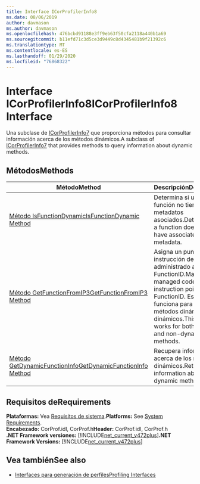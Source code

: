 ```yaml
---
title: Interface ICorProfilerInfo8
ms.date: 08/06/2019
author: davmason
ms.author: davmason
ms.openlocfilehash: 476bcbd91188e3ff9eb63f50cfa2118a440b1a69
ms.sourcegitcommit: b11efd71c3d5ce3d9449c8d4345481b9f21392c6
ms.translationtype: MT
ms.contentlocale: es-ES
ms.lasthandoff: 01/29/2020
ms.locfileid: "76868322"
---
```

# <a name="icorprofilerinfo8-interface"></a><span data-ttu-id="d3c9c-102">Interface ICorProfilerInfo8</span><span class="sxs-lookup"><span data-stu-id="d3c9c-102">ICorProfilerInfo8 Interface</span></span>

<span data-ttu-id="d3c9c-103">Una subclase de [ICorProfilerInfo7](icorprofilerinfo7-interface.md) que proporciona métodos para consultar información acerca de los métodos dinámicos.</span><span class="sxs-lookup"><span data-stu-id="d3c9c-103">A subclass of [ICorProfilerInfo7](icorprofilerinfo7-interface.md) that provides methods to query information about dynamic methods.</span></span>

## <a name="methods"></a><span data-ttu-id="d3c9c-104">Métodos</span><span class="sxs-lookup"><span data-stu-id="d3c9c-104">Methods</span></span>  

| <span data-ttu-id="d3c9c-105">Método</span><span class="sxs-lookup"><span data-stu-id="d3c9c-105">Method</span></span>|<span data-ttu-id="d3c9c-106">Descripción</span><span class="sxs-lookup"><span data-stu-id="d3c9c-106">Description</span></span>|  
| ------------|-----------------|  
|[<span data-ttu-id="d3c9c-107">Método IsFunctionDynamic</span><span class="sxs-lookup"><span data-stu-id="d3c9c-107">IsFunctionDynamic Method</span></span>](icorprofilerinfo8-isfunctiondynamic-method.md)| <span data-ttu-id="d3c9c-108">Determina si una función no tiene metadatos asociados.</span><span class="sxs-lookup"><span data-stu-id="d3c9c-108">Determines if a function does not have associated metadata.</span></span>|
|[<span data-ttu-id="d3c9c-109">Método GetFunctionFromIP3</span><span class="sxs-lookup"><span data-stu-id="d3c9c-109">GetFunctionFromIP3 Method</span></span>](icorprofilerinfo8-getfunctionfromip3-method.md)| <span data-ttu-id="d3c9c-110">Asigna un puntero de instrucción de código administrado a un FunctionID.</span><span class="sxs-lookup"><span data-stu-id="d3c9c-110">Maps a managed code instruction pointer to a FunctionID.</span></span> <span data-ttu-id="d3c9c-111">Este método funciona para los métodos dinámicos y no dinámicos.</span><span class="sxs-lookup"><span data-stu-id="d3c9c-111">This method works for both dynamic and non-dynamic methods.</span></span> |
|[<span data-ttu-id="d3c9c-112">Método GetDynamicFunctionInfo</span><span class="sxs-lookup"><span data-stu-id="d3c9c-112">GetDynamicFunctionInfo Method</span></span>](icorprofilerinfo8-getdynamicfunctioninfo-method.md)| <span data-ttu-id="d3c9c-113">Recupera información acerca de los métodos dinámicos.</span><span class="sxs-lookup"><span data-stu-id="d3c9c-113">Retrieves information about dynamic methods.</span></span> |

## <a name="requirements"></a><span data-ttu-id="d3c9c-114">Requisitos de</span><span class="sxs-lookup"><span data-stu-id="d3c9c-114">Requirements</span></span>  
<span data-ttu-id="d3c9c-115">**Plataformas:** Vea [Requisitos de sistema](../../../../docs/framework/get-started/system-requirements.md).</span><span class="sxs-lookup"><span data-stu-id="d3c9c-115">**Platforms:** See [System Requirements](../../../../docs/framework/get-started/system-requirements.md).</span></span>  
<span data-ttu-id="d3c9c-116">**Encabezado:** CorProf.idl, CorProf.h</span><span class="sxs-lookup"><span data-stu-id="d3c9c-116">**Header:** CorProf.idl, CorProf.h</span></span>  
<span data-ttu-id="d3c9c-117">**.NET Framework versiones:** [!INCLUDE[net_current_v472plus](../../../../includes/net-current-v472plus.md)]</span><span class="sxs-lookup"><span data-stu-id="d3c9c-117">**.NET Framework Versions:** [!INCLUDE[net_current_v472plus](../../../../includes/net-current-v472plus.md)]</span></span>  

## <a name="see-also"></a><span data-ttu-id="d3c9c-118">Vea también</span><span class="sxs-lookup"><span data-stu-id="d3c9c-118">See also</span></span>

- [<span data-ttu-id="d3c9c-119">Interfaces para generación de perfiles</span><span class="sxs-lookup"><span data-stu-id="d3c9c-119">Profiling Interfaces</span></span>](profiling-interfaces.md)
